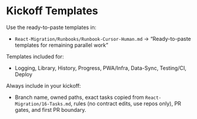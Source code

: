 # Kickoff Templates

Use the ready-to-paste templates in:
- `React-Migration/Runbooks/Runbook-Cursor-Human.md` → “Ready-to-paste templates for remaining parallel work”

Templates included for:
- Logging, Library, History, Progress, PWA/Infra, Data-Sync, Testing/CI, Deploy

Always include in your kickoff:
- Branch name, owned paths, exact tasks copied from `React-Migration/16-Tasks.md`, rules (no contract edits, use repos only), PR gates, and first PR boundary.
